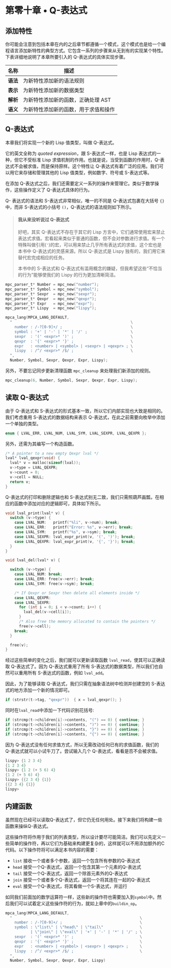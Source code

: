 # 第零十章 • Q-表达式

## 添加特性

你可能会注意到包括本章在内的之后章节都遵循一个模式，这个模式也是给一个编程语言添加新特性的典型方式。它包含一系列的步骤来从无到有的实现某个特性。下表详细地说明了本章所要引入的 Q-表达式的具体实现步骤。

|   名称   | 描述                      |
| ------- | ------------------------- |
| **语法** | 为新特性添加新的语法规则 |
| **表示** | 为新特性添加新的数据类型 |
| **解析** | 为新特性添加新的函数，正确处理 AST |
| **语义** | 为新特性添加新的函数，用于求值和操作 |

## Q-表达式

本章我们将实现一个新的 Lisp 值类型，叫做 Q-表达式。

它的英文全称为 *quoted expression*，跟 S-表达式一样，也是 Lisp 表达式的一种，但它不受标准 Lisp 求值机制的作用。也就是说，当受到函数的作用时，Q-表达式不会被求值，而是保持原样。这个特性让 Q-表达式有着广泛的应用。我们可以用它来存储和管理其他的 Lisp 值类型，例如数字、符号或 S-表达式等。

在添加 Q-表达式之后，我们还需要定义一系列的操作来管理它。类似于数学操作，这些操作定义了 Q-表达式具体的行为。

Q- 表达式的语法和 S-表达式非常相似，唯一的不同是 Q-表达式包裹在大括号 `{}` 中，而非 S-表达式的小括号 `()`，Q-表达式的语法规则如下所示。

> #### 我从来没听说过 Q-表达式
> 好吧，其实 Q-表达式不存在于其它的 Lisp 方言中，它们通常使用宏来禁止表达式求值。宏看起来类似于普通的函数，但不会对参数进行求值。有一个特殊叫做引用(`'`)的宏，可以用来禁止几乎所有表达式的求值，这个宏也是本书中 Q-表达式的灵感来源。所以 Q-表达式是 Lispy 独有的，我们用它来替代宏完成相应的任务。
> 
>  本书中的 S-表达式和 Q-表达式有滥用概念的嫌疑，但我希望这些“不恰当的行为”能够使我们的 Lispy 的行为更加清晰简洁。

```c
mpc_parser_t* Number = mpc_new("number");
mpc_parser_t* Symbol = mpc_new("symbol");
mpc_parser_t* Sexpr  = mpc_new("sexpr");
mpc_parser_t* Qexpr  = mpc_new("qexpr");
mpc_parser_t* Expr   = mpc_new("expr");
mpc_parser_t* Lispy  = mpc_new("lispy");

mpca_lang(MPCA_LANG_DEFAULT,
  "                                                    \
    number : /-?[0-9]+/ ;                              \
    symbol : '+' | '-' | '*' | '/' ;                   \
    sexpr  : '(' <expr>* ')' ;                         \
    qexpr  : '{' <expr>* '}' ;                         \
    expr   : <number> | <symbol> | <sexpr> | <qexpr> ; \
    lispy  : /^/ <expr>* /$/ ;                         \
  ",
  Number, Symbol, Sexpr, Qexpr, Expr, Lispy);
```

另外，不要忘记同步更新清理函数 `mpc_cleanup` 来处理我们新添加的规则。

```c
mpc_cleanup(6, Number, Symbol, Sexpr, Qexpr, Expr, Lispy);
```

## 读取 Q-表达式

由于 Q-表达式和 S-表达式的形式基本一致，所以它们内部实现也大致是相同的。我们考虑重用 S-表达式的数据结构来表示 Q-表达式，在此之前需要向枚举中添加一个单独的类型。

```c
enum { LVAL_ERR, LVAL_NUM, LVAL_SYM, LVAL_SEXPR, LVAL_QEXPR };
```
另外，还需为其编写一个构造函数。

```c
/* A pointer to a new empty Qexpr lval */
lval* lval_qexpr(void) {
  lval* v = malloc(sizeof(lval));
  v->type = LVAL_QEXPR;
  v->count = 0;
  v->cell = NULL;
  return v;
}
```

Q-表达式的打印和删除逻辑也和 S-表达式别无二致，我们只需照葫芦画瓢，在相应的函数中添加对应的逻辑即可，具体如下所示。

```c
void lval_print(lval* v) {
  switch (v->type) {
    case LVAL_NUM:   printf("%li", v->num); break;
    case LVAL_ERR:   printf("Error: %s", v->err); break;
    case LVAL_SYM:   printf("%s", v->sym); break;
    case LVAL_SEXPR: lval_expr_print(v, '(', ')'); break;
    case LVAL_QEXPR: lval_expr_print(v, '{', '}'); break;
  }
}
```

```c
void lval_del(lval* v) {

  switch (v->type) {
    case LVAL_NUM: break;
    case LVAL_ERR: free(v->err); break;
    case LVAL_SYM: free(v->sym); break;

    /* If Qexpr or Sexpr then delete all elements inside */
    case LVAL_QEXPR:
    case LVAL_SEXPR:
      for (int i = 0; i < v->count; i++) {
        lval_del(v->cell[i]);
      }
      /* Also free the memory allocated to contain the pointers */
      free(v->cell);
    break;
  }

  free(v);
}
```

经过这些简单的变化之后，我们就可以更新读取函数 `lval_read`，使其可以正确读取 Q-表达式了。因为 Q-表达式重用了所有 S-表达式的数据类型，所以我们也自然可以重用所有 S-表达式的函数，例如 `lval_add`。

因此，为了能够读取 Q-表达式，我们只需在抽象语法树中检测并创建空的 S-表达式的地方添加一个新的情况即可。

```c
if (strstr(t->tag, "qexpr"))  { x = lval_qexpr(); }
```

同时在`lval_read`中添加一下代码识别花括号:

```c
if (strcmp(t->children[i]->contents, "(") == 0) { continue; }
if (strcmp(t->children[i]->contents, ")") == 0) { continue; }
if (strcmp(t->children[i]->contents, "}") == 0) { continue; }
if (strcmp(t->children[i]->contents, "{") == 0) { continue; }
```

因为 Q-表达式没有任何求值方式，所以无需改动任何已有的求值函数，我们的 Q-表达式就可以小试牛刀了。尝试输入几个 Q-表达式，看看是否不会被求值。

```c
lispy> {1 2 3 4}
{1 2 3 4}
lispy> {1 2 (+ 5 6) 4}
{1 2 (+ 5 6) 4}
lispy> {{2 3 4} {1}}
{{2 3 4} {1}}
lispy>
```

## 内建函数

虽然现在已经可以读取Q-表达式了，但它仍无任何用处。接下来我们将构建一些函数来操纵Q-表达式。

这些操作符将作用于我们的列表类型，所以设计要尽可能简洁。我们可以先定义一些简单的操作符，再以它们为基础来构建更复杂的，这样就可以不用添加额外的C代码。以下操作符将可以满足本书内容的需要：

* `list`    接收一个或者多个参数，返回一个包含所有参数的Q-表达式
* `head`    接受一个Q-表达式，返回一个包含其第一个元素的Q-表达式
* `tail`    接受一个Q-表达式，返回一个除首元素外的Q-表达式
* `join`    接受一个或者多个Q-表达式，返回一个将其连在一起的Q-表达式
* `eval`    接受一个Q-表达式，将其看做一个S-表达式，并运行

如同我们前面加的数学运算符一样，这些新的操作符也需要加入到`symbol`中。然后我们可以试着定义这些操作符的行为，就如上章中的`buildin_op`。

```c
mpca_lang(MPCA_LANG_DEFAULT,
  "                                                        \
    number : /-?[0-9]+/ ;                                  \
    symbol : \"list\" | \"head\" | \"tail\"                \
           | \"join\" | \"eval\" | '+' | '-' | '*' | '/' ; \
    sexpr  : '(' <expr>* ')' ;                             \
    qexpr  : '{' <expr>* '}' ;                             \
    expr   : <number> | <symbol> | <sexpr> | <qexpr> ;     \
    lispy  : /^/ <expr>* /$/ ;                             \
  ",
  Number, Symbol, Sexpr, Qexpr, Expr, Lispy)
```


